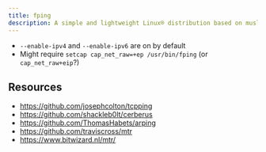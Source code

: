 ```yaml
---
title: fping
description: A simple and lightweight Linux® distribution based on musl libc and toybox
---
```


- `--enable-ipv4` and `--enable-ipv6` are on by default
- Might require `setcap cap_net_raw=+ep /usr/bin/fping` (or `cap_net_raw+eip`?)

## Resources
- https://github.com/josephcolton/tcpping
- https://github.com/shackleb0lt/cerberus
- https://github.com/ThomasHabets/arping
- https://github.com/traviscross/mtr
- https://www.bitwizard.nl/mtr/
